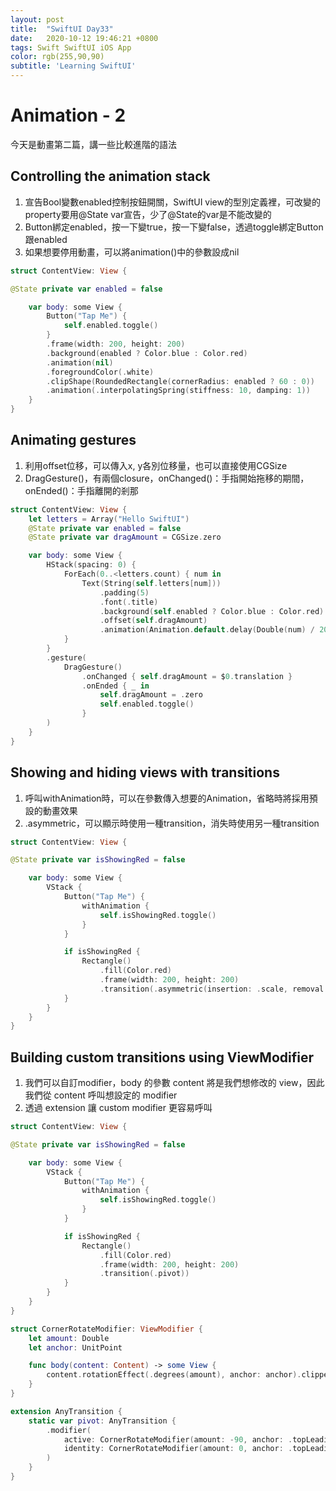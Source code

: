 ```yaml
---
layout: post
title:  "SwiftUI Day33"
date:   2020-10-12 19:46:21 +0800
tags: Swift SwiftUI iOS App
color: rgb(255,90,90)
subtitle: 'Learning SwiftUI'
---
```


# Animation - 2

今天是動畫第二篇，講一些比較進階的語法

## Controlling the animation stack

1. 宣告Bool變數enabled控制按鈕開關，SwiftUI view的型別定義裡，可改變的property要用@State var宣告，少了@State的var是不能改變的
2. Button綁定enabled，按一下變true，按一下變false，透過toggle綁定Button跟enabled
3. 如果想要停用動畫，可以將animation()中的參數設成nil

```swift
struct ContentView: View {

@State private var enabled = false

    var body: some View {
        Button("Tap Me") {
            self.enabled.toggle()
        }
        .frame(width: 200, height: 200)
        .background(enabled ? Color.blue : Color.red)
        .animation(nil)
        .foregroundColor(.white)
        .clipShape(RoundedRectangle(cornerRadius: enabled ? 60 : 0))
        .animation(.interpolatingSpring(stiffness: 10, damping: 1))
    }
}
```

## Animating gestures

1. 利用offset位移，可以傳入x, y各別位移量，也可以直接使用CGSize
2. DragGesture()，有兩個closure，onChanged()：手指開始拖移的期間，onEnded()：手指離開的剎那

```swift
struct ContentView: View {
    let letters = Array("Hello SwiftUI")
    @State private var enabled = false
    @State private var dragAmount = CGSize.zero

    var body: some View {
        HStack(spacing: 0) {
            ForEach(0..<letters.count) { num in
                Text(String(self.letters[num]))
                    .padding(5)
                    .font(.title)
                    .background(self.enabled ? Color.blue : Color.red)
                    .offset(self.dragAmount)
                    .animation(Animation.default.delay(Double(num) / 20))
            }
        }
        .gesture(
            DragGesture()
                .onChanged { self.dragAmount = $0.translation }
                .onEnded { _ in
                    self.dragAmount = .zero
                    self.enabled.toggle()
                }
        )
    }
}
```

## Showing and hiding views with transitions

1. 呼叫withAnimation時，可以在參數傳入想要的Animation，省略時將採用預設的動畫效果
2. .asymmetric，可以顯示時使用一種transition，消失時使用另一種transition

```swift
struct ContentView: View {

@State private var isShowingRed = false

    var body: some View {
        VStack {
            Button("Tap Me") {
                withAnimation {
                    self.isShowingRed.toggle()
                }
            }

            if isShowingRed {
                Rectangle()
                    .fill(Color.red)
                    .frame(width: 200, height: 200)
                    .transition(.asymmetric(insertion: .scale, removal: .opacity))
            }
        }
    }
}
```
## Building custom transitions using ViewModifier

1. 我們可以自訂modifier，body 的參數 content 將是我們想修改的 view，因此我們從 content 呼叫想設定的 modifier
2. 透過 extension 讓 custom modifier 更容易呼叫

```swift
struct ContentView: View {

@State private var isShowingRed = false

    var body: some View {
        VStack {
            Button("Tap Me") {
                withAnimation {
                    self.isShowingRed.toggle()
                }
            }

            if isShowingRed {
                Rectangle()
                    .fill(Color.red)
                    .frame(width: 200, height: 200)
                    .transition(.pivot))
            }
        }
    }
}

struct CornerRotateModifier: ViewModifier {
    let amount: Double
    let anchor: UnitPoint

    func body(content: Content) -> some View {
        content.rotationEffect(.degrees(amount), anchor: anchor).clipped()
    }
}

extension AnyTransition {
    static var pivot: AnyTransition {
        .modifier(
            active: CornerRotateModifier(amount: -90, anchor: .topLeading),
            identity: CornerRotateModifier(amount: 0, anchor: .topLeading)
        )
    }
}
```